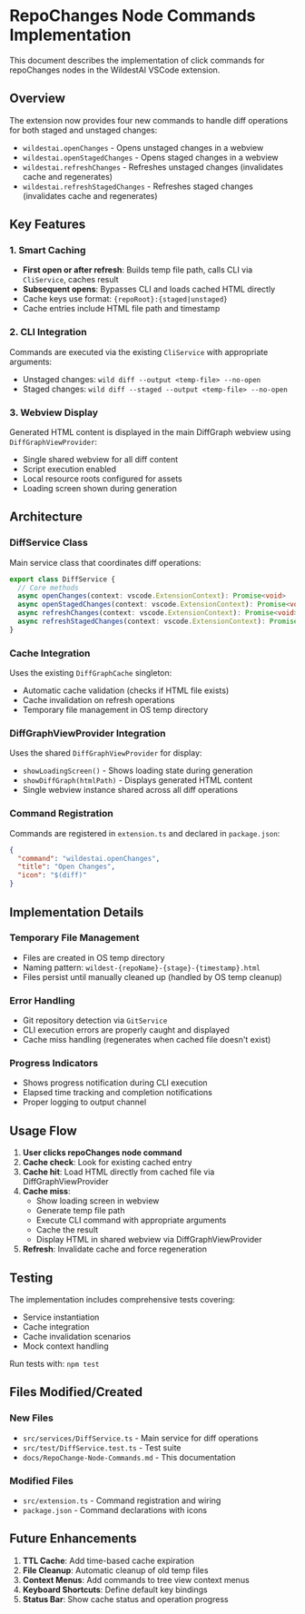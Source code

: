 # RepoChanges Node Commands Implementation

This document describes the implementation of click commands for repoChanges nodes in the WildestAI VSCode extension.

## Overview

The extension now provides four new commands to handle diff operations for both staged and unstaged changes:

- `wildestai.openChanges` - Opens unstaged changes in a webview
- `wildestai.openStagedChanges` - Opens staged changes in a webview
- `wildestai.refreshChanges` - Refreshes unstaged changes (invalidates cache and regenerates)
- `wildestai.refreshStagedChanges` - Refreshes staged changes (invalidates cache and regenerates)

## Key Features

### 1. Smart Caching
- **First open or after refresh**: Builds temp file path, calls CLI via `CliService`, caches result
- **Subsequent opens**: Bypasses CLI and loads cached HTML directly
- Cache keys use format: `{repoRoot}:{staged|unstaged}`
- Cache entries include HTML file path and timestamp

### 2. CLI Integration
Commands are executed via the existing `CliService` with appropriate arguments:
- Unstaged changes: `wild diff --output <temp-file> --no-open`
- Staged changes: `wild diff --staged --output <temp-file> --no-open`

### 3. Webview Display
Generated HTML content is displayed in the main DiffGraph webview using `DiffGraphViewProvider`:
- Single shared webview for all diff content
- Script execution enabled
- Local resource roots configured for assets
- Loading screen shown during generation

## Architecture

### DiffService Class
Main service class that coordinates diff operations:

```typescript
export class DiffService {
  // Core methods
  async openChanges(context: vscode.ExtensionContext): Promise<void>
  async openStagedChanges(context: vscode.ExtensionContext): Promise<void>
  async refreshChanges(context: vscode.ExtensionContext): Promise<void>
  async refreshStagedChanges(context: vscode.ExtensionContext): Promise<void>
}
```

### Cache Integration
Uses the existing `DiffGraphCache` singleton:
- Automatic cache validation (checks if HTML file exists)
- Cache invalidation on refresh operations
- Temporary file management in OS temp directory

### DiffGraphViewProvider Integration
Uses the shared `DiffGraphViewProvider` for display:
- `showLoadingScreen()` - Shows loading state during generation
- `showDiffGraph(htmlPath)` - Displays generated HTML content
- Single webview instance shared across all diff operations

### Command Registration
Commands are registered in `extension.ts` and declared in `package.json`:

```json
{
  "command": "wildestai.openChanges",
  "title": "Open Changes",
  "icon": "$(diff)"
}
```

## Implementation Details

### Temporary File Management
- Files are created in OS temp directory
- Naming pattern: `wildest-{repoName}-{stage}-{timestamp}.html`
- Files persist until manually cleaned up (handled by OS temp cleanup)

### Error Handling
- Git repository detection via `GitService`
- CLI execution errors are properly caught and displayed
- Cache miss handling (regenerates when cached file doesn't exist)

### Progress Indicators
- Shows progress notification during CLI execution
- Elapsed time tracking and completion notifications
- Proper logging to output channel

## Usage Flow

1. **User clicks repoChanges node command**
2. **Cache check**: Look for existing cached entry
3. **Cache hit**: Load HTML directly from cached file via DiffGraphViewProvider
4. **Cache miss**:
   - Show loading screen in webview
   - Generate temp file path
   - Execute CLI command with appropriate arguments
   - Cache the result
   - Display HTML in shared webview via DiffGraphViewProvider
5. **Refresh**: Invalidate cache and force regeneration

## Testing

The implementation includes comprehensive tests covering:
- Service instantiation
- Cache integration
- Cache invalidation scenarios
- Mock context handling

Run tests with: `npm test`

## Files Modified/Created

### New Files
- `src/services/DiffService.ts` - Main service for diff operations
- `src/test/DiffService.test.ts` - Test suite
- `docs/RepoChange-Node-Commands.md` - This documentation

### Modified Files
- `src/extension.ts` - Command registration and wiring
- `package.json` - Command declarations with icons

## Future Enhancements

1. **TTL Cache**: Add time-based cache expiration
2. **File Cleanup**: Automatic cleanup of old temp files
3. **Context Menus**: Add commands to tree view context menus
4. **Keyboard Shortcuts**: Define default key bindings
5. **Status Bar**: Show cache status and operation progress
